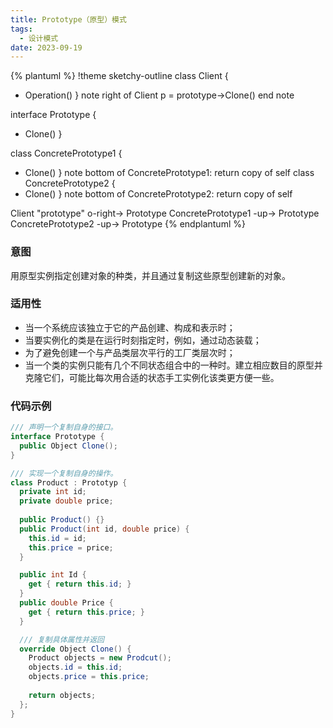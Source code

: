 ```yaml
---
title: Prototype（原型）模式
tags: 
  - 设计模式
date: 2023-09-19
---
```


{% plantuml %}
!theme sketchy-outline
class Client {
  + Operation()
}
note right of Client
p = prototype->Clone()
end note

interface Prototype {
  + Clone()
}

class ConcretePrototype1 {
  + Clone()
}
note bottom of ConcretePrototype1: return copy of self
class ConcretePrototype2 {
  + Clone()
}
note bottom of ConcretePrototype2: return copy of self

Client "prototype" o-right-> Prototype
ConcretePrototype1 -up-> Prototype
ConcretePrototype2 -up-> Prototype
{% endplantuml %}

### 意图
用原型实例指定创建对象的种类，并且通过复制这些原型创建新的对象。

### 适用性
* 当一个系统应该独立于它的产品创建、构成和表示时；
* 当要实例化的类是在运行时刻指定时，例如，通过动态装载；
* 为了避免创建一个与产品类层次平行的工厂类层次时；
* 当一个类的实例只能有几个不同状态组合中的一种时。建立相应数目的原型并克隆它们，可能比每次用合适的状态手工实例化该类更方便一些。

### 代码示例
```c#
/// 声明一个复制自身的接口。
interface Prototype {
  public Object Clone();
}

/// 实现一个复制自身的操作。
class Product : Prototyp {
  private int id;
  private double price;
  
  public Product() {}
  public Product(int id, double price) {
    this.id = id;
    this.price = price;
  }

  public int Id {
    get { return this.id; }
  }
  public double Price {
    get { return this.price; }
  }

  /// 复制具体属性并返回
  override Object Clone() {
    Product objects = new Prodcut();
    objects.id = this.id;
    objects.price = this.price;
    
    return objects;
  };
}
```